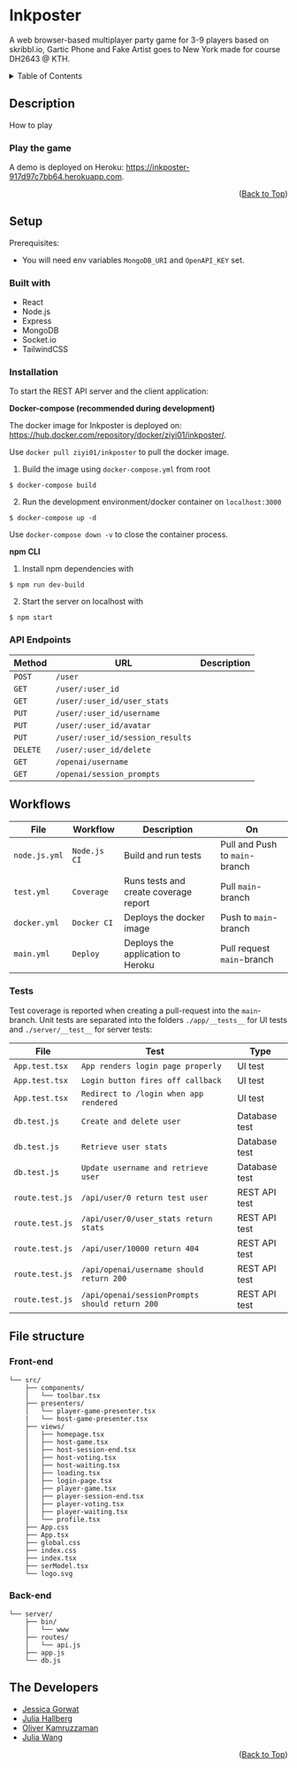 <a name="readme-top"></a>

# Inkposter
A web browser-based multiplayer party game for 3-9 players based on skribbl.io, Gartic Phone and Fake Artist goes to New York made for course DH2643 @ KTH.

<details>
  <summary>Table of Contents</summary>
  <ol>
    <li>
      <a href="#description">Description</a>
      <ul>
        <li><a href="#play-the-game">Play the game</a></li>
      </ul>
    </li>
    <li><a href="#setup">Setup</a></li>
      <ul>
        <li><a href="#built-with">Built with</a></li>
        <li><a href="#installation">Installation</a></li>
        <li><a href="#api-endpoints">API Endpoints</a></li>
      </ul>
    <li><a href="#workflows">Workflows</a></li>
    <li>
      <a href="#file-structure">File structure</a>
      <ul>
        <li><a href="#front-end">Front-end</a></li>
        <li><a href="#back-end">Back-end</a></li>
      </ul>
    </li>
    <li><a href="#the-developers">The Developers</a></li>
  </ol>
</details>

## Description
How to play

### Play the game

A demo is deployed on Heroku: https://inkposter-917d97c7bb64.herokuapp.com.

<p align="right">(<a href="#readme-top">Back to Top</a>)</p>

## Setup
Prerequisites:
- You will need env variables `MongoDB_URI` and `OpenAPI_KEY` set.

### Built with
- React
- Node.js
- Express
- MongoDB
- Socket.io
- TailwindCSS

### Installation
To start the REST API server and the client application:

**Docker-compose (recommended during development)**

The docker image for Inkposter is deployed on: https://hub.docker.com/repository/docker/ziyi01/inkposter/.

Use `docker pull ziyi01/inkposter` to pull the docker image.

1. Build the image using `docker-compose.yml` from root
```
$ docker-compose build
```
2. Run the development environment/docker container on `localhost:3000`
```
$ docker-compose up -d
```

Use `docker-compose down -v` to close the container process.

**npm CLI**

1. Install npm dependencies with
```
$ npm run dev-build
```
2. Start the server on localhost with
```
$ npm start
```

### API Endpoints
| **Method**   | **URL**                            | **Description**   |
|--------------|------------------------------------|-------------------|
| `POST`       | `/user`                            |                   |
| `GET`        | `/user/:user_id`                   |                   |
| `GET`        | `/user/:user_id/user_stats`        |                   |
| `PUT`        | `/user/:user_id/username`          |                   |
| `PUT`        | `/user/:user_id/avatar`            |                   |
| `PUT`        | `/user/:user_id/session_results`   |                   |
| `DELETE`     | `/user/:user_id/delete`            |                   |
| `GET`        | `/openai/username`                 |                   |
| `GET`        | `/openai/session_prompts`          |                   |

## Workflows
| **File**        | **Workflow**                       | **Description**                       | **On**                              |
|-----------------|------------------------------------|---------------------------------------|-------------------------------------|
| `node.js.yml`   | `Node.js CI`                       | Build and run tests                   | Pull and Push to `main`-branch      |
| `test.yml`      | `Coverage`                         | Runs tests and create coverage report | Pull `main`-branch       |
| `docker.yml`    | `Docker CI`                        | Deploys the docker image              | Push to `main`-branch               |
| `main.yml`      | `Deploy`                           | Deploys the application to Heroku     | Pull request `main`-branch          |

### Tests
Test coverage is reported when creating a pull-request into the `main`-branch. Unit tests are separated into the folders `./app/__tests__` for UI tests and `./server/__test__` for server tests:

| **File**             | **Test**                                       | **Type**            |
|----------------------|------------------------------------------------|---------------------|
| `App.test.tsx`       | `App renders login page properly`              | UI test             |
| `App.test.tsx`       | `Login button fires off callback`              | UI test             |
| `App.test.tsx`       | `Redirect to /login when app rendered`         | UI test             |
| `db.test.js`         | `Create and delete user`                       | Database test       |
| `db.test.js`         | `Retrieve user stats`                          | Database test       |
| `db.test.js`         | `Update username and retrieve user`            | Database test       |
| `route.test.js`      | `/api/user/0 return test user`                 | REST API test       |
| `route.test.js`      | `/api/user/0/user_stats return stats`          | REST API test       |
| `route.test.js`      | `/api/user/10000 return 404`                   | REST API test       |
| `route.test.js`      | `/api/openai/username should return 200`       | REST API test       |
| `route.test.js`      | `/api/openai/sessionPrompts should return 200` | REST API test       |

## File structure
### Front-end
```
└── src/
    ├── components/
    │   └── toolbar.tsx
    ├── presenters/
    │   └── player-game-presenter.tsx
    |   └── host-game-presenter.tsx
    ├── views/
    │   ├── homepage.tsx
    │   ├── host-game.tsx
    │   ├── host-session-end.tsx
    │   ├── host-voting.tsx
    │   ├── host-waiting.tsx
    │   ├── loading.tsx
    │   ├── login-page.tsx
    │   ├── player-game.tsx
    │   ├── player-session-end.tsx
    │   ├── player-voting.tsx
    │   ├── player-waiting.tsx
    │   └── profile.tsx
    ├── App.css
    ├── App.tsx
    ├── global.css
    ├── index.css
    ├── index.tsx
    ├── serModel.tsx
    └── logo.svg
```

### Back-end
```
└── server/
    ├── bin/
    │   └── www
    ├── routes/
    │   └── api.js
    ├── app.js
    └── db.js
```

## The Developers
- <a href="https://github.com/gorwat">Jessica Gorwat</a>
- <a href="https://github.com/JuliaHallberg">Julia Hallberg</a>
- <a href="https://github.com/okam97">Oliver Kamruzzaman</a>
- <a href="https://github.com/ziyi01/">Julia Wang</a>

<p align="right">(<a href="#readme-top">Back to Top</a>)</p>

